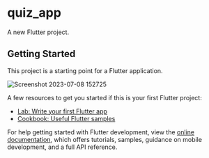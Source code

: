 # quiz_app

A new Flutter project.

## Getting Started

This project is a starting point for a Flutter application.

![Screenshot 2023-07-08 152725](https://github.com/sandeepmaddheshiya/QuizApp-Flutter-/assets/113048079/ef72d299-ea19-49d6-8d22-5a22d698691e)


A few resources to get you started if this is your first Flutter project:

- [Lab: Write your first Flutter app](https://docs.flutter.dev/get-started/codelab)
- [Cookbook: Useful Flutter samples](https://docs.flutter.dev/cookbook)

For help getting started with Flutter development, view the
[online documentation](https://docs.flutter.dev/), which offers tutorials,
samples, guidance on mobile development, and a full API reference.
